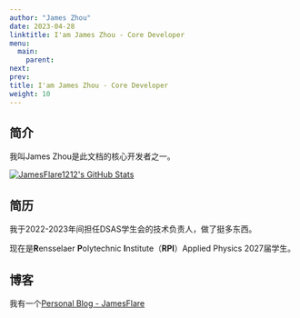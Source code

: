 ```yaml
---
author: "James Zhou"
date: 2023-04-28
linktitle: I'am James Zhou - Core Developer
menu:
  main:
    parent:
next:
prev:
title: I'am James Zhou - Core Developer
weight: 10
---
```


## 简介

我叫James Zhou是此文档的核心开发者之一。

[![JamesFlare1212's GitHub Stats](https://github-readme-stats.vercel.app/api?username=JamesFlare1212&theme=github_dark_dimmed)](https://github.com/JamesFlare1212)

## 简历

我于2022-2023年间担任DSAS学生会的技术负责人，做了挺多东西。

现在是**R**ensselaer **P**olytechnic **I**nstitute（**RPI**）Applied Physics 2027届学生。

## 博客

我有一个[Personal Blog - JamesFlare](https://www.jamesflare.com)